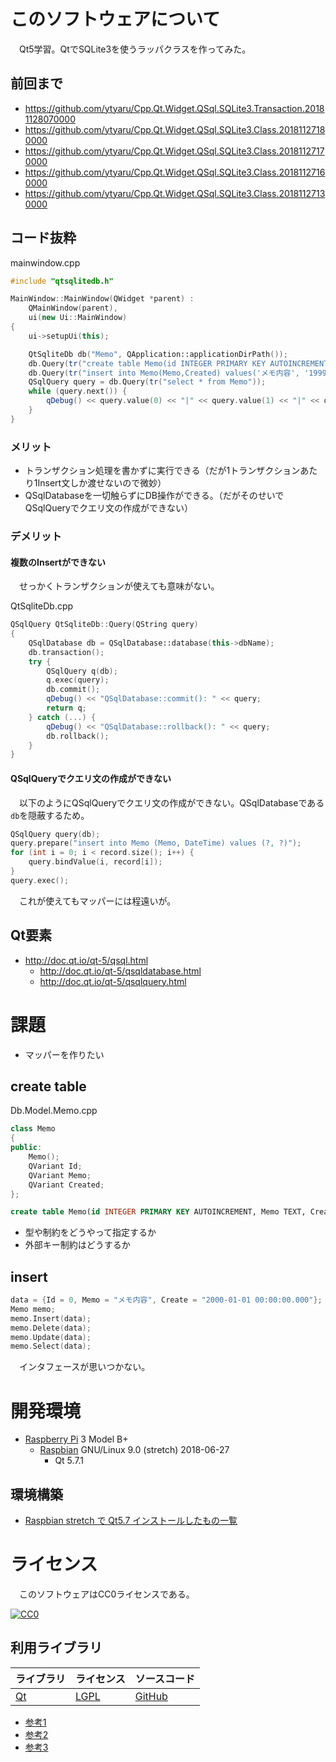 ﻿# このソフトウェアについて

　Qt5学習。QtでSQLite3を使うラッパクラスを作ってみた。

## 前回まで

* https://github.com/ytyaru/Cpp.Qt.Widget.QSql.SQLite3.Transaction.20181128070000
* https://github.com/ytyaru/Cpp.Qt.Widget.QSql.SQLite3.Class.20181127180000
* https://github.com/ytyaru/Cpp.Qt.Widget.QSql.SQLite3.Class.20181127170000
* https://github.com/ytyaru/Cpp.Qt.Widget.QSql.SQLite3.Class.20181127160000
* https://github.com/ytyaru/Cpp.Qt.Widget.QSql.SQLite3.Class.20181127130000

## コード抜粋

mainwindow.cpp
```cpp
#include "qtsqlitedb.h"

MainWindow::MainWindow(QWidget *parent) :
    QMainWindow(parent),
    ui(new Ui::MainWindow)
{
    ui->setupUi(this);

    QtSqliteDb db("Memo", QApplication::applicationDirPath());
    db.Query(tr("create table Memo(id INTEGER PRIMARY KEY AUTOINCREMENT, Memo TEXT, Created TEXT)"));
    db.Query(tr("insert into Memo(Memo,Created) values('メモ内容', '1999-12-31 23:59:59')"));
    QSqlQuery query = db.Query(tr("select * from Memo"));
    while (query.next()) {
        qDebug() << query.value(0) << "|" << query.value(1) << "|" << query.value(2);
    }
}
```

### メリット

* トランザクション処理を書かずに実行できる（だが1トランザクションあたり1Insert文しか渡せないので微妙）
* QSqlDatabaseを一切触らずにDB操作ができる。（だがそのせいでQSqlQueryでクエリ文の作成ができない）

### デメリット

#### 複数のInsertができない

　せっかくトランザクションが使えても意味がない。

QtSqliteDb.cpp
```cpp
QSqlQuery QtSqliteDb::Query(QString query)
{
    QSqlDatabase db = QSqlDatabase::database(this->dbName);
    db.transaction();
    try {
        QSqlQuery q(db);
        q.exec(query);
        db.commit();
        qDebug() << "QSqlDatabase::commit(): " << query;
        return q;
    } catch (...) {
        qDebug() << "QSqlDatabase::rollback(): " << query;
        db.rollback();
    }
}
```

#### QSqlQueryでクエリ文の作成ができない

　以下のようにQSqlQueryでクエリ文の作成ができない。QSqlDatabaseである`db`を隠蔽するため。

```cpp
QSqlQuery query(db);
query.prepare("insert into Memo (Memo, DateTime) values (?, ?)");
for (int i = 0; i < record.size(); i++) {
    query.bindValue(i, record[i]);
}
query.exec();
```

　これが使えてもマッパーには程遠いが。

## Qt要素

* http://doc.qt.io/qt-5/qsql.html
    * http://doc.qt.io/qt-5/qsqldatabase.html
    * http://doc.qt.io/qt-5/qsqlquery.html

# 課題

* マッパーを作りたい

## create table

Db.Model.Memo.cpp
```cpp
class Memo
{
public:
    Memo();
    QVariant Id;
    QVariant Memo;
    QVariant Created;
};
```

```sql
create table Memo(id INTEGER PRIMARY KEY AUTOINCREMENT, Memo TEXT, Created TEXT)
```

* 型や制約をどうやって指定するか
* 外部キー制約はどうするか

## insert

```cpp
data = {Id = 0, Memo = "メモ内容", Create = "2000-01-01 00:00:00.000"};
Memo memo;
memo.Insert(data);
memo.Delete(data);
memo.Update(data);
memo.Select(data);
```

　インタフェースが思いつかない。

# 開発環境

* [Raspberry Pi](https://ja.wikipedia.org/wiki/Raspberry_Pi) 3 Model B+
    * [Raspbian](https://www.raspberrypi.org/downloads/raspbian/) GNU/Linux 9.0 (stretch) 2018-06-27
        * Qt 5.7.1

## 環境構築

* [Raspbian stretch で Qt5.7 インストールしたもの一覧](http://ytyaru.hatenablog.com/entry/2019/12/17/000000)

# ライセンス

　このソフトウェアはCC0ライセンスである。

[![CC0](http://i.creativecommons.org/p/zero/1.0/88x31.png "CC0")](http://creativecommons.org/publicdomain/zero/1.0/deed.ja)

## 利用ライブラリ

ライブラリ|ライセンス|ソースコード
----------|----------|------------
[Qt](http://doc.qt.io/)|[LGPL](http://doc.qt.io/qt-5/licensing.html)|[GitHub](https://github.com/qt)

* [参考1](https://www3.sra.co.jp/qt/licence/index.html)
* [参考2](http://kou-lowenergy.hatenablog.com/entry/2017/02/17/154720)
* [参考3](https://qiita.com/ynuma/items/e8749233677821a81fcc)
